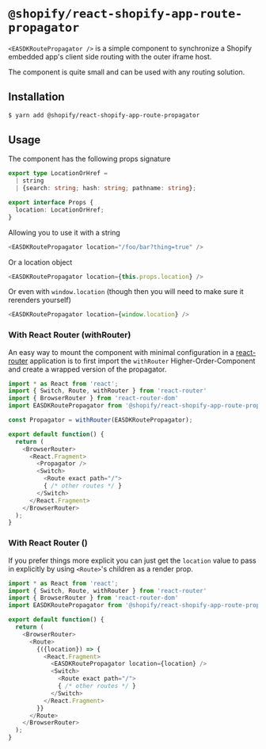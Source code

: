 # `@shopify/react-shopify-app-route-propagator`

`<EASDKRoutePropagator />` is a simple component to synchronize a Shopify embedded app's client side routing with the outer iframe host.

The component is quite small and can be used with any routing solution.

## Installation

```bash
$ yarn add @shopify/react-shopify-app-route-propagator
```

## Usage

The component has the following props signature

```typescript
export type LocationOrHref =
  | string
  | {search: string; hash: string; pathname: string};

export interface Props {
  location: LocationOrHref;
}
```

Allowing you to use it with a string

```javascript
<EASDKRoutePropagator location="/foo/bar?thing=true" />
```

Or a location object

```javascript
<EASDKRoutePropagator location={this.props.location} />
```

Or even with `window.location` (though then you will need to make sure it rerenders yourself)

```javascript
<EASDKRoutePropagator location={window.location} />
```

### With React Router (withRouter)

An easy way to mount the component with minimal configuration in a [react-router](https://github.com/ReactTraining/react-router) application is to first import the `withRouter` Higher-Order-Component and create a wrapped version of the propagator.

```javascript
import * as React from 'react';
import { Switch, Route, withRouter } from 'react-router'
import { BrowserRouter } from 'react-router-dom'
import EASDKRoutePropagator from '@shopify/react-shopify-app-route-propagator';

const Propagator = withRouter(EASDKRoutePropagator);

export default function() {
  return (
    <BrowserRouter>
      <React.Fragment>
        <Propagator />
        <Switch>
          <Route exact path="/">
          { /* other routes */ }
        </Switch>
      </React.Fragment>
    </BrowserRouter>
  );
}
```

### With React Router (<Route>)

If you prefer things more explicit you can just get the `location` value to pass in explicitly by using `<Route>`'s children as a render prop.

```javascript
import * as React from 'react';
import { Switch, Route, withRouter } from 'react-router'
import { BrowserRouter } from 'react-router-dom'
import EASDKRoutePropagator from '@shopify/react-shopify-app-route-propagator;

export default function() {
  return (
    <BrowserRouter>
      <Route>
        {({location}) => {
          <React.Fragment>
            <EASDKRoutePropagator location={location} />
            <Switch>
              <Route exact path="/">
              { /* other routes */ }
            </Switch>
          </React.Fragment>
        }}
      </Route>
    </BrowserRouter>
  );
}
```
